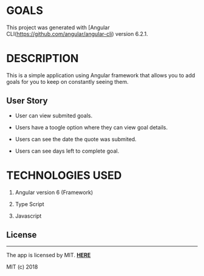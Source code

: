 # GOALS

This project was generated with [Angular CLI(https://github.com/angular/angular-cli) version 6.2.1.

# DESCRIPTION

This is a simple application using Angular framework that allows you to add goals for you to keep on constantly seeing them.

## User Story

- User can view submited goals.

- Users have a toogle option where they can view goal details.

- Users can see the date the quote was submited.

- Users can see days left to complete goal.

# TECHNOLOGIES USED

1. Angular version 6 (Framework)

2. Type Script

3. Javascript

## License
---

The app is licensed by MIT. [**HERE**](LICENSE)

MIT (c) 2018
